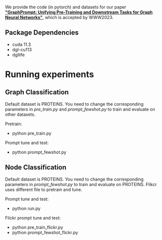 We provide the code (in pytorch) and datasets for our paper [**"GraphPrompt: Unifying Pre-Training and Downstream Tasks
for Graph Neural Networks"**](https://arxiv.org/pdf/2302.08043.pdf), 
which is accepted by WWW2023.

## Package Dependencies
* cuda 11.3
* dgl-cu113
* dgllife

# Running experiments
## Graph Classification
Default dataset is PROTEINS. You need to change the corresponding parameters in *pre_train.py* and *prompt_fewshot.py* to train and evaluate on other datasets.

Pretrain:
- python pre_train.py
 
Prompt tune and test:
- python prompt_fewshot.py

## Node Classification

Default dataset is PROTEINS. You need to change the corresponding parameters in *prompt_fewshot.py* to train and evaluate on PROTEINS. Flikcr uses different file to pretrain and tune.

Prompt tune and test:
- python run.py

Flickr prompt tune and test:
- python pre_train_flickr.py
- python prompt_fewshot_flickr.py
